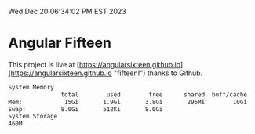 Wed Dec 20 06:34:02 PM EST 2023

# Angular Fifteen


This project is live at [https://angularsixteen.github.io](https://angularsixteen.github.io "fifteen!") thanks to Github.

```bash
System Memory
               total        used        free      shared  buff/cache   available
Mem:            15Gi       1.9Gi       3.8Gi       296Mi        10Gi        13Gi
Swap:          8.0Gi       512Ki       8.0Gi
System Storage
460M	.
```
```bash
